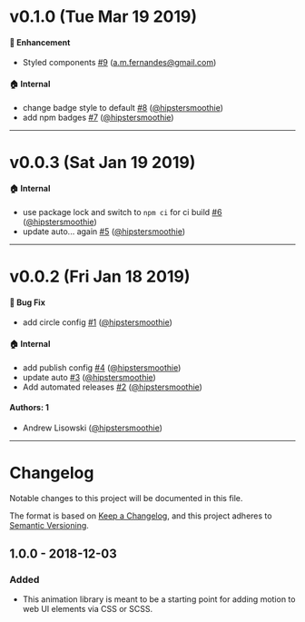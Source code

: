 # v0.1.0 (Tue Mar 19 2019)

#### 🚀  Enhancement

- Styled components [#9](https://github.com/intuit/qb-animation-library/pull/9) (a.m.fernandes@gmail.com)

#### 🏠  Internal

- change badge style to default [#8](https://github.com/intuit/qb-animation-library/pull/8) ([@hipstersmoothie](https://github.com/hipstersmoothie))
- add npm badges [#7](https://github.com/intuit/qb-animation-library/pull/7) ([@hipstersmoothie](https://github.com/hipstersmoothie))

---

# v0.0.3 (Sat Jan 19 2019)

#### 🏠  Internal

- use package lock and switch to `npm ci` for ci build [#6](https://github.com/intuit/qb-animation-library/pull/6) ([@hipstersmoothie](https://github.com/hipstersmoothie))
- update auto... again [#5](https://github.com/intuit/qb-animation-library/pull/5) ([@hipstersmoothie](https://github.com/hipstersmoothie))

---

# v0.0.2 (Fri Jan 18 2019)

#### 🐛  Bug Fix

- add circle config [#1](https://github.com/intuit/qb-animation-library/pull/1) ([@hipstersmoothie](https://github.com/hipstersmoothie))

#### 🏠  Internal

- add publish config [#4](https://github.com/intuit/qb-animation-library/pull/4) ([@hipstersmoothie](https://github.com/hipstersmoothie))
- update auto [#3](https://github.com/intuit/qb-animation-library/pull/3) ([@hipstersmoothie](https://github.com/hipstersmoothie))
- Add automated releases [#2](https://github.com/intuit/qb-animation-library/pull/2) ([@hipstersmoothie](https://github.com/hipstersmoothie))

#### Authors: 1

- Andrew Lisowski ([@hipstersmoothie](https://github.com/hipstersmoothie))

---

# Changelog

Notable changes to this project will be documented in this file.

The format is based on [Keep a Changelog](https://keepachangelog.com/en/1.0.0/),
and this project adheres to [Semantic Versioning](https://semver.org/spec/v2.0.0.html).

## 1.0.0 - 2018-12-03

### Added

- This animation library is meant to be a starting point for adding motion to web UI elements via CSS or SCSS.
